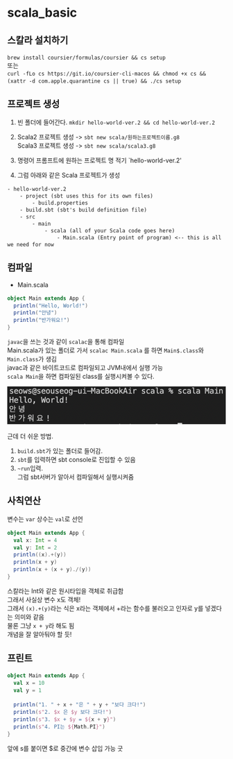 # scala_basic

## 스칼라 설치하기

`brew install coursier/formulas/coursier && cs setup`  
또는  
`curl -fLo cs https://git.io/coursier-cli-macos && chmod +x cs && (xattr -d com.apple.quarantine cs || true) && ./cs setup`

## 프로젝트 생성

1. 빈 폴더에 들어간다. `mkdir hello-world-ver.2 && cd hello-world-ver.2`
2. Scala2 프로젝트 생성 -> `sbt new scala/원하는프로젝트이름.g8`  
   Scala3 프로젝트 생성 -> `sbt new scala/scala3.g8`
3. 명령어 프롬프트에 원하는 프로젝트 명 적기 `hello-world-ver.2'

4. 그럼 아래와 같은 Scala 프로젝트가 생성

```
- hello-world-ver.2
    - project (sbt uses this for its own files)
        - build.properties
    - build.sbt (sbt's build definition file)
    - src
        - main
            - scala (all of your Scala code goes here)
                - Main.scala (Entry point of program) <-- this is all we need for now
```

## 컴파일

- Main.scala

```scala
object Main extends App {
  println("Hello, World!")
  println("안녕")
  println("반가워요!")
}
```

`javac`을 쓰는 것과 같이 `scalac`을 통해 컴파일  
Main.scala가 있는 폴더로 가서
`scalac Main.scala` 를 하면 `Main$.class`와 `Main.class`가 생김  
javac과 같은 바이트코드로 컴파일되고 JVM내에서 실행 가능  
`scala Main`을 하면 컴파일된 class를 실행시켜볼 수 있다.

![이미지](/images/scala1.png)

근데 더 쉬운 방법.

1. `build.sbt`가 있는 폴더로 들어감.
2. `sbt`를 입력하면 sbt console로 진입할 수 있음
3. `~run`입력.  
   그럼 sbt서버가 알아서 컴파일해서 실행시켜줌

## 사칙연산

변수는 `var` 상수는 `val`로 선언

```scala
object Main extends App {
  val x: Int = 4
  val y: Int = 2
  println((x).+(y))
  println(x + y)
  println(x + (x + y)./(y))
}
```

스칼라는 Int와 같은 원시타입을 객체로 취급함  
그래서 사실상 변수 x도 객체!  
그래서 `(x).+(y)`라는 식은 x라는 객체에서 +라는 함수를 불러오고 인자로 y를 넣겠다는 의미와 같음  
물론 그냥 `x + y`라 해도 됨  
개념을 잘 알아둬야 할 듯!

## 프린트

```scala
object Main extends App {
  val x = 10
  val y = 1

  println("1. " + x + "은 " + y + "보다 크다!")
  println(s"2. $x 은 $y 보다 크다!")
  println(s"3. $x + $y = ${x + y}")
  println(s"4. PI는 ${Math.PI}")
}
```

앞에 s를 붙이면 $로 중간에 변수 삽입 가능 굿
